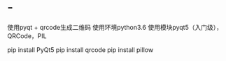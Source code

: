 # -
使用pyqt + qrcode生成二维码
使用环境python3.6
使用模块pyqt5（入门级），QRCode，PIL

pip install PyQt5
pip install qrcode
pip install pillow
